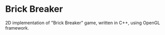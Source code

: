 # Brick Breaker

2D implementation of "Brick Breaker" game, written in C++, using OpenGL framework.
